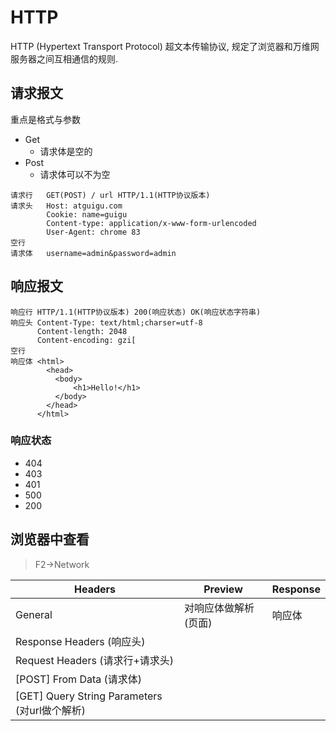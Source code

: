 # HTTP

HTTP (Hypertext Transport Protocol) 超文本传输协议, 规定了浏览器和万维网服务器之间互相通信的规则.

## 请求报文

重点是格式与参数
- Get
  - 请求体是空的
- Post
  - 请求体可以不为空
```
请求行   GET(POST) / url HTTP/1.1(HTTP协议版本)
请求头   Host: atguigu.com
        Cookie: name=guigu
        Content-type: application/x-www-form-urlencoded
        User-Agent: chrome 83
空行
请求体   username=admin&password=admin
```

## 响应报文
```
响应行 HTTP/1.1(HTTP协议版本) 200(响应状态) OK(响应状态字符串)
响应头 Content-Type: text/html;charser=utf-8
      Content-length: 2048
      Content-encoding: gzi[
空行
响应体 <html>
        <head>
          <body>
              <h1>Hello!</h1>
          </body>
        </head>
      </html>
```
### 响应状态
* 404
* 403
* 401
* 500
* 200

## 浏览器中查看
> F2->Network

  | Headers                                  | Preview      | Response |
  |------------------------------------------|--------------|----------|
  | General                                  | 对响应体做解析 (页面) | 响应体      |
  | Response Headers (响应头)                   |              |          |
  | Request Headers (请求行+请求头)                |              |          |
  | [POST] From Data  (请求体)                  |              |          |
  | [GET] Query String Parameters (对url做个解析) |              |          |